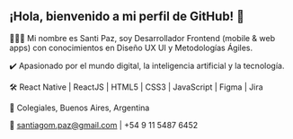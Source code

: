 ## ¡Hola, bienvenido a mi perfil de GitHub! 👋

🙋🏻‍♂️ Mi nombre es Santi Paz, soy Desarrollador Frontend (mobile & web apps) con conocimientos en Diseño UX UI y Metodologías Ágiles.

✔️ Apasionado por el mundo digital, la inteligencia artificial y la tecnología. 

🛠️ React Native | ReactJS | HTML5 | CSS3 | JavaScript | Figma | Jira

📍 Colegiales, Buenos Aires, Argentina 

💬 santiagom.paz@gmail.com | +54 9 11 5487 6452

<!--

-->
